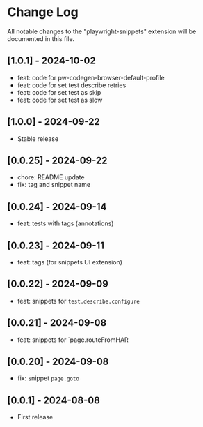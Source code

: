 # Change Log

All notable changes to the "playwright-snippets" extension will be documented in this file.

## [1.0.1] - 2024-10-02

- feat: code for pw-codegen-browser-default-profile
- feat: code for set test describe retries
- feat: code for set test as skip
- feat: code for set test as slow

## [1.0.0] - 2024-09-22

- Stable release

## [0.0.25] - 2024-09-22

- chore: README update
- fix: tag and snippet name

## [0.0.24] - 2024-09-14

- feat: tests with tags (annotations)

## [0.0.23] - 2024-09-11

- feat: tags (for snippets UI extension)

## [0.0.22] - 2024-09-09

- feat: snippets for `test.describe.configure`

## [0.0.21] - 2024-09-08

- feat: snippets for `page.routeFromHAR

## [0.0.20] - 2024-09-08

- fix: snippet `page.goto`

## [0.0.1] - 2024-08-08

- First release

